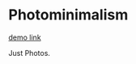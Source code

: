 Photominimalism
===============

[demo link](http://the-bakery.github.com/photominimalism)

Just Photos.
